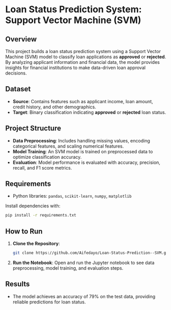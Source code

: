 # Loan Status Prediction System: Support Vector Machine (SVM)

## Overview
This project builds a loan status prediction system using a Support Vector Machine (SVM) model to classify loan applications as **approved** or **rejected**. By analyzing applicant information and financial data, the model provides insights for financial institutions to make data-driven loan approval decisions.

## Dataset
- **Source**: Contains features such as applicant income, loan amount, credit history, and other demographics.
- **Target**: Binary classification indicating **approved** or **rejected** loan status.

## Project Structure
- **Data Preprocessing**: Includes handling missing values, encoding categorical features, and scaling numerical features.
- **Model Training**: An SVM model is trained on preprocessed data to optimize classification accuracy.
- **Evaluation**: Model performance is evaluated with accuracy, precision, recall, and F1 score metrics.

## Requirements
- Python libraries: `pandas`, `scikit-learn`, `numpy`, `matplotlib`

Install dependencies with:
```bash
pip install -r requirements.txt
```

## How to Run
1. **Clone the Repository**:
   ```bash
   git clone https://github.com/Aifedayo/Loan-Status-Prediction--SVM.git
   ```
2. **Run the Notebook**:
   Open and run the Jupyter notebook to see data preprocessing, model training, and evaluation steps.

## Results
- The model achieves an accuracy of 79% on the test data, providing reliable predictions for loan status.
